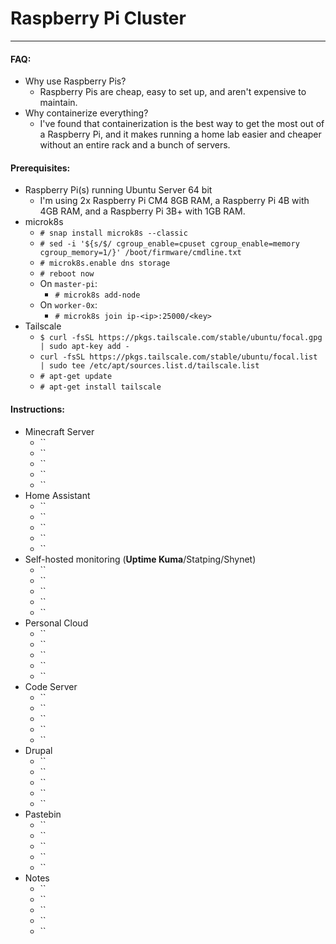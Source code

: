 # Raspberry Pi Cluster
---
#### FAQ:
- Why use Raspberry Pis?
	- Raspberry Pis are cheap, easy to set up, and aren't expensive to maintain.
- Why containerize everything?
	- I've found that containerization is the best way to get the most out of a Raspberry Pi, and it makes running a home lab easier and cheaper without an entire rack and a bunch of servers.
#### Prerequisites:
- Raspberry Pi(s) running Ubuntu Server 64 bit
    - I'm using 2x Raspberry Pi CM4 8GB RAM, a Raspberry Pi 4B with 4GB RAM, and a Raspberry Pi 3B+ with 1GB RAM.
- microk8s
    - `# snap install microk8s --classic`
    - `# sed -i '${s/$/ cgroup_enable=cpuset cgroup_enable=memory cgroup_memory=1/}' /boot/firmware/cmdline.txt`
    - `# microk8s.enable dns storage`
    - `# reboot now`
    - On `master-pi`:
        - `# microk8s add-node`
    - On `worker-0x`:
        - `# microk8s join ip-<ip>:25000/<key>`
- Tailscale
    - `$ curl -fsSL https://pkgs.tailscale.com/stable/ubuntu/focal.gpg | sudo apt-key add -`
    - `curl -fsSL https://pkgs.tailscale.com/stable/ubuntu/focal.list | sudo tee /etc/apt/sources.list.d/tailscale.list`
    - `# apt-get update`
    - `# apt-get install tailscale`
#### Instructions:
- Minecraft Server
	- ``
	- ``
	- ``
	- ``
	- ``
- Home Assistant
	- ``
	- ``
	- ``
	- ``
	- ``
- Self-hosted monitoring (**Uptime Kuma**/Statping/Shynet)
	- ``
	- ``
	- ``
	- ``
	- ``
- Personal Cloud
	- ``
	- ``
	- ``
	- ``
	- ``
- Code Server
	- ``
	- ``
	- ``
	- ``
	- ``
- Drupal
	- ``
	- ``
    - ``
	- ``
	- ``
- Pastebin
	- ``
	- ``
	- ``
	- ``
	- ``
- Notes
	- ``
    - ``
	- ``
	- ``
	- ``